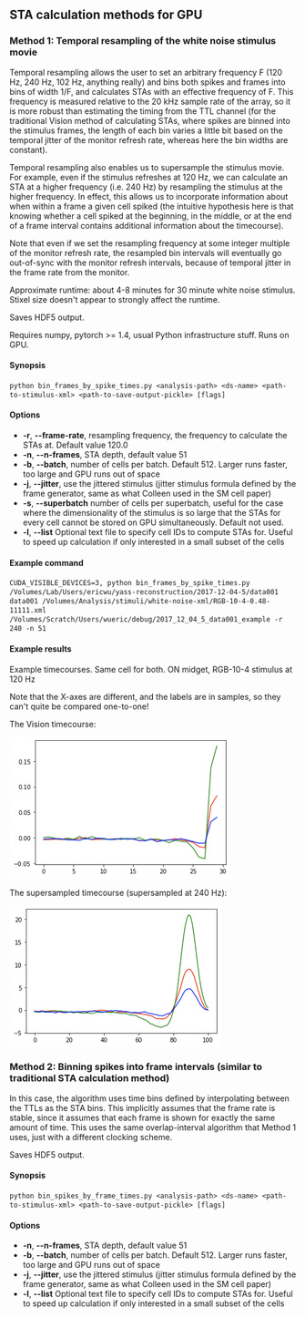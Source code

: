 ## STA calculation methods for GPU

### Method 1: Temporal resampling of the white noise stimulus movie

Temporal resampling allows the user to set an arbitrary frequency F (120 Hz, 240 Hz, 102 Hz, anything really) and 
bins both spikes and frames into bins of width 1/F, and calculates STAs with an effective frequency of F. 
This frequency is measured relative to the 20 kHz sample rate of the array, so it is more robust than estimating
the timing from the TTL channel (for the traditional Vision method of calculating STAs, where spikes are binned into
the stimulus frames, the length of each bin varies a little bit based on the temporal jitter of the monitor refresh rate,
whereas here the bin widths are constant).

Temporal resampling also enables us to supersample the stimulus movie. For example, even if the stimulus refreshes at 120 Hz,
we can calculate an STA at a higher frequency (i.e. 240 Hz) by resampling the stimulus at the higher frequency. In effect,
this allows us to incorporate information about when within a frame a given cell spiked (the intuitive hypothesis here is that knowing
whether a cell spiked at the beginning, in the middle, or at the end of a frame interval contains additional information about
the timecourse).

Note that even if we set the resampling frequency at some integer multiple of the monitor refresh rate, the resampled bin
intervals will eventually go out-of-sync with the monitor refresh intervals, because of temporal jitter in the frame rate
from the monitor.

Approximate runtime: about 4-8 minutes for 30 minute white noise stimulus. Stixel size doesn't appear to strongly affect
the runtime.

Saves HDF5 output.

Requires numpy, pytorch >= 1.4, usual Python infrastructure stuff. Runs on GPU.

#### Synopsis

```shell script
python bin_frames_by_spike_times.py <analysis-path> <ds-name> <path-to-stimulus-xml> <path-to-save-output-pickle> [flags]
```
#### Options
* **-r**, **--frame-rate**, resampling frequency, the frequency to calculate the STAs at. Default value 120.0 
* **-n**, **--n-frames**, STA depth, default value 51
* **-b**, **--batch**, number of cells per batch. Default 512. Larger runs faster, too large and GPU runs out of space
* **-j**, **--jitter**, use the jittered stimulus (jitter stimulus formula defined by the frame generator, same as what Colleen used in the SM cell paper)
* **-s**, **--superbatch** number of cells per superbatch, useful for the case where the dimensionality of the stimulus is so large that the STAs for every cell cannot be stored on GPU simultaneously. Default not used.
* **-l**, **--list** Optional text file to specify cell IDs to compute STAs for. Useful to speed up calculation if only interested in a small subset of the cells

#### Example command

```shell script
CUDA_VISIBLE_DEVICES=3, python bin_frames_by_spike_times.py /Volumes/Lab/Users/ericwu/yass-reconstruction/2017-12-04-5/data001 data001 /Volumes/Analysis/stimuli/white-noise-xml/RGB-10-4-0.48-11111.xml /Volumes/Scratch/Users/wueric/debug/2017_12_04_5_data001_example -r 240 -n 51
```

#### Example results

Example timecourses. Same cell for both. ON midget, RGB-10-4 stimulus at 120 Hz

Note that the X-axes are different, and the labels are in samples, so they can't
quite be compared one-to-one!

The Vision timecourse:

![Vision timecourse](example_images/original.png "Vision")

The supersampled timecourse (supersampled at 240 Hz):

![Supersampled timecourse](example_images/supersample.png "Supersample")

### Method 2: Binning spikes into frame intervals (similar to traditional STA calculation method)

In this case, the algorithm uses time bins defined by interpolating between the TTLs as the STA bins. This implicitly assumes
that the frame rate is stable, since it assumes that each frame is shown for exactly the same amount of time. This uses the 
same overlap-interval algorithm that Method 1 uses, just with a different clocking scheme.

Saves HDF5 output.

#### Synopsis

```shell script
python bin_spikes_by_frame_times.py <analysis-path> <ds-name> <path-to-stimulus-xml> <path-to-save-output-pickle> [flags]
```
#### Options
* **-n**, **--n-frames**, STA depth, default value 51
* **-b**, **--batch**, number of cells per batch. Default 512. Larger runs faster, too large and GPU runs out of space
* **-j**, **--jitter**, use the jittered stimulus (jitter stimulus formula defined by the frame generator, same as what Colleen used in the SM cell paper)
* **-l**, **--list** Optional text file to specify cell IDs to compute STAs for. Useful to speed up calculation if only interested in a small subset of the cells
